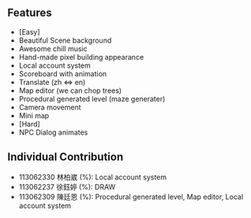 ## Features
- [Easy]
- Beautiful Scene background
- Awesome chill music
- Hand-made pixel building appearance
- Local account system
- Scoreboard with animation
- Translate (zh <=> en)
- Map editor (we can chop trees)
- Procedural generated level (maze generater)
- Camera movement
- Mini map
- [Hard]
- NPC Dialog animates
## Individual Contribution
- 113062330 林柏崴 (%): Local account system
- 113062237 徐鈺婷 (%): DRAW
- 113062309 陳廷恩 (%): Procedural generated level, Map editor, Local account system
